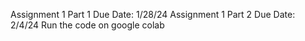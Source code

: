 Assignment 1 Part 1
Due Date: 1/28/24
Assignment 1 Part 2
Due Date: 2/4/24
Run the code on google colab
